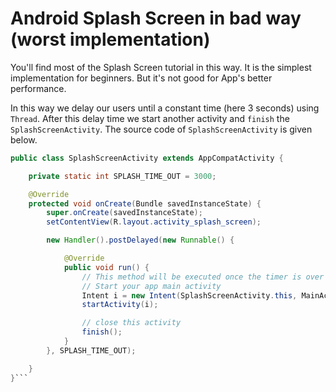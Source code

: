 # Android Splash Screen in bad way (worst implementation)

You'll find most of the Splash Screen tutorial in this way. It is the simplest implementation for beginners. But it's not good for App's better performance.

In this way we delay our users until a constant time (here 3 seconds) using `Thread`. After this delay time we start another activity and `finish` the `SplashScreenActivity`. The source code of `SplashScreenActivity` is given below.

```java
public class SplashScreenActivity extends AppCompatActivity {

    private static int SPLASH_TIME_OUT = 3000;

    @Override
    protected void onCreate(Bundle savedInstanceState) {
        super.onCreate(savedInstanceState);
        setContentView(R.layout.activity_splash_screen);

        new Handler().postDelayed(new Runnable() {

            @Override
            public void run() {
                // This method will be executed once the timer is over
                // Start your app main activity
                Intent i = new Intent(SplashScreenActivity.this, MainActivity.class);
                startActivity(i);

                // close this activity
                finish();
            }
        }, SPLASH_TIME_OUT);

    }
}```

